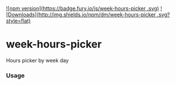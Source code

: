 [![npm version](https://badge.fury.io/js/week-hours-picker .svg)](https://badge.fury.io/js/week-hours-picker )
[![Downloads](http://img.shields.io/npm/dm/week-hours-picker .svg?style=flat)](https://npmjs.org/package/week-hours-picker )

# week-hours-picker 

Hours picker by week day


### Usage
